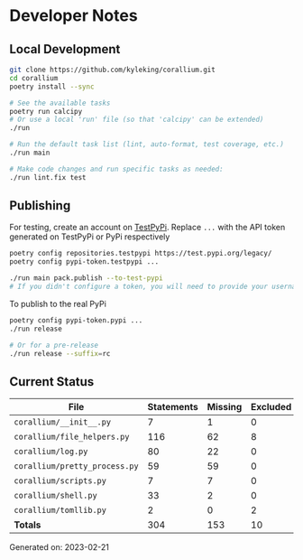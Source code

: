 # Developer Notes

## Local Development

```sh
git clone https://github.com/kyleking/corallium.git
cd corallium
poetry install --sync

# See the available tasks
poetry run calcipy
# Or use a local 'run' file (so that 'calcipy' can be extended)
./run

# Run the default task list (lint, auto-format, test coverage, etc.)
./run main

# Make code changes and run specific tasks as needed:
./run lint.fix test
```

## Publishing

For testing, create an account on [TestPyPi](https://test.pypi.org/legacy/). Replace `...` with the API token generated on TestPyPi or PyPi respectively

```sh
poetry config repositories.testpypi https://test.pypi.org/legacy/
poetry config pypi-token.testpypi ...

./run main pack.publish --to-test-pypi
# If you didn't configure a token, you will need to provide your username and password to publish
```

To publish to the real PyPi

```sh
poetry config pypi-token.pypi ...
./run release

# Or for a pre-release
./run release --suffix=rc
```

## Current Status

<!-- {cts} COVERAGE -->
| File                          |   Statements |   Missing |   Excluded | Coverage   |
|-------------------------------|--------------|-----------|------------|------------|
| `corallium/__init__.py`       |            7 |         1 |          0 | 85.7%      |
| `corallium/file_helpers.py`   |          116 |        62 |          8 | 46.6%      |
| `corallium/log.py`            |           80 |        22 |          0 | 72.5%      |
| `corallium/pretty_process.py` |           59 |        59 |          0 | 0.0%       |
| `corallium/scripts.py`        |            7 |         7 |          0 | 0.0%       |
| `corallium/shell.py`          |           33 |         2 |          0 | 93.9%      |
| `corallium/tomllib.py`        |            2 |         0 |          2 | 100.0%     |
| **Totals**                    |          304 |       153 |         10 | 49.7%      |

Generated on: 2023-02-21
<!-- {cte} -->
